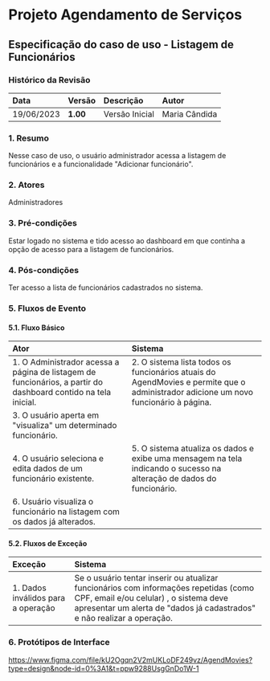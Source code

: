 # Projeto Agendamento de Serviços

## Especificação do caso de uso - Listagem de Funcionários

### Histórico da Revisão 

|  Data  | Versão | Descrição | Autor |
|:-------|:-------|:----------|:------|
| 19/06/2023 | **1.00** | Versão Inicial  | Maria Cândida |

### 1. Resumo 

Nesse caso de uso, o usuário administrador acessa a listagem de funcionários e a funcionalidade "Adicionar funcionário".

### 2. Atores 

Administradores

### 3. Pré-condições

Estar logado no sistema e tido acesso ao dashboard em que continha a opção de acesso para a listagem de funcionários.

### 4. Pós-condições

Ter acesso a lista de funcionários cadastrados no sistema.

### 5. Fluxos de Evento

#### 5.1. Fluxo Básico

| Ator   | Sistema |
|:-------|:--------|
| 1. O Administrador acessa a página de listagem de funcionários, a partir do dashboard contido na tela inicial. | 2. O sistema lista todos os funcionários atuais do AgendMovies e permite que o administrador adicione um novo funcionário à página.|
| 3. O usuário aperta em "visualiza" um determinado funcionário. | 
| 4. O usuário seleciona e edita dados de um funcionário existente. | 5. O sistema atualiza os dados e exibe uma mensagem na tela indicando o sucesso na alteração de dados do funcionário. |
| 6. Usuário visualiza o funcionário na listagem com os dados já alterados.

#### 5.2. Fluxos de Exceção

| Exceção | Sistema |
|:--------|:--------|
| 1. Dados inválidos para a operação | Se o usuário tentar inserir ou atualizar funcionários com informações repetidas (como CPF, email e/ou celular) , o sistema deve apresentar um alerta de "dados já cadastrados" e não realizar a operação. | 

### 6. Protótipos de Interface
https://www.figma.com/file/kU2Ogqn2V2mUKLoDF249vz/AgendMovies?type=design&node-id=0%3A1&t=ppw9288UsgGnDo1W-1
